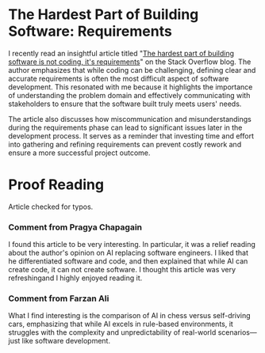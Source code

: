 # The Hardest Part of Building Software: Requirements

I recently read an insightful article titled "[The hardest part of building software is not coding, it's requirements](https://stackoverflow.blog/2023/12/29/the-hardest-part-of-building-software-is-not-coding-its-requirements/)" on the Stack Overflow blog. The author emphasizes that while coding can be challenging, defining clear and accurate requirements is often the most difficult aspect of software development. This resonated with me because it highlights the importance of understanding the problem domain and effectively communicating with stakeholders to ensure that the software built truly meets users' needs.

The article also discusses how miscommunication and misunderstandings during the requirements phase can lead to significant issues later in the development process. It serves as a reminder that investing time and effort into gathering and refining requirements can prevent costly rework and ensure a more successful project outcome.

# Proof Reading
Article checked for typos.

### Comment from Pragya Chapagain
<p>I found this article to be very interesting. In particular, it was a relief reading about the author's opinion on AI replacing software engineers. I liked that he differentiated software and code, and then explained that while AI can create code, it can not create software. I thought this article was very refreshingand I highly enjoyed reading it.</p>

### Comment from Farzan Ali
<p>What I find interesting is the comparison of AI in chess versus self-driving cars, emphasizing that while AI excels in rule-based environments, it struggles with the complexity and unpredictability of real-world scenarios—just like software development.</p> 
